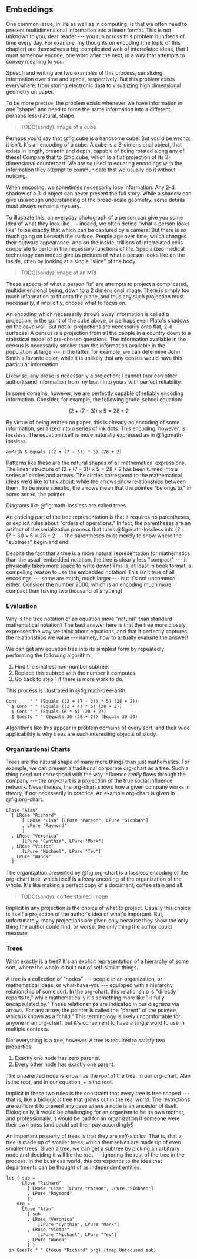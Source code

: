 ## Embeddings

One common issue, in life as well as in computing, is that we often need to
present multidimensional information into a linear format. This is not unknown
to you, dear reader --- you run across this problem hundreds of time every day.
For example, my thoughts on encoding (the topic of this chapter) are themselves
a big, complicated web of interrelated ideas, that I must somehow encode, one
word after the next, in a way that attempts to convey meaning to you.

Speech and writing are two examples of this process, serializing information
over time and space, respectively. But this problem exists everywhere: from
storing electronic data to visualizing high dimensional geometry on paper.

To be more precise, the problem exists whenever we have information in one
"shape" and need to force the same information into a different, perhaps
less-natural, shape.

> TODO(sandy): image of a cube

Perhaps you'd say that @fig:cube is a handsome cube! But you'd be wrong; it
isn't. It's an encoding of a cube. A cube is a 3-dimensional object, that exists
in length, breadth and depth, capable of being rotated along any of these!
Compare that to @fig:cube, which is a flat projection of its 3-dimensional
counterpart. We are so used to equating encodings with the information they
attempt to communicate that we usually do it without noticing.

When encoding, we sometimes necessarily lose information. Any 2-d shadow of a
3-d object can never present the full story. While a shadow can give us a rough
understanding of the broad-scale geometry, some details must always remain a
mystery.

To illustrate this, an everyday photograph of a person can give you some idea of
what they look like --- indeed, we often define "what a person looks like" to be
exactly that which can be captured by a camera! But there is so much going on
beneath the surface. People age over time, which changes their outward
appearance. And on the inside, trillions of interrelated cells cooperate to
perform the necessary functions of life. Specialized medical technology can
indeed give us pictures of what a person looks like on the inside, often by
looking at a single "slice" of the body!

> TODO(sandy): image of an MRI

These aspects of what a person "is" are attempts to project a complicated,
multidimensional being, down to a 2 dimensional image. There is simply too much
information to fit onto the plane, and thus any such projection must
necessarily, if implicitly, choose what to focus on.

An encoding which necessarily throws away information is called a projection, in
the spirit of the cube above, or perhaps even Plato's shadows on the cave wall.
But not all projections are necessarily onto flat, 2-d surfaces! A census is a
projection from all the people in a country down to a statistical model of
pre-chosen questions. The information available in the census is necessarily
smaller than the information available in the population at large --- in the
latter, for example, we can determine John Smith's favorite color, while it is
unlikely that any census would have this particular information.

Likewise, any prose is necessarily a projection; I cannot (nor can other author)
send information from my brain into yours with perfect reliability.

In some domains, however, we are perfectly capable of reliably encoding
information. Consider, for example, the following grade-school equation:

$$
(2 + (7 - 3)) \times 5 = 28 + 2
$$

By virtue of being written on paper, this is already an encoding of some
information, serialized into a series of ink dots. This encoding, however, is
lossless. The equation itself is more naturally expressed as in
@fig:math-lossless.

```{#fig:math-lossless design=code/Languages/Math.hs}
asMath $ Equals ((2 + (7 - 3)) * 5) (28 + 2)
```

Patterns like these are the natural shapes of all mathematical expressions. The
linear structure of $(2 + (7 - 3)) \times 5 = 28 + 2$ has been turned into a
series of circles and arrows. The circles correspond to the mathematical ideas
we'd like to talk about, while the arrows show relationships between them. To be
more specific, the arrows mean that the pointee "belongs to," in some sense, the
pointer.

Diagrams like @fig:math-lossless are called trees.

An enticing part of the tree representation is that it requires no parentheses,
or explicit rules about "orders of operations." In fact, the parentheses are an
artifact of the serialization process that turns @fig:math-lossless into $(2 +
(7 - 3)) \times 5 = 28 + 2$ --- the parentheses exist merely to show where the
"subtrees" begin and end.

Despite the fact that a tree is a more natural representation for mathematics
than the usual, embedded notation, the tree is clearly less "compact" --- it
physically takes more space to write down! This is, at least in book format, a
compelling reason to use the embedded notation! This isn't true of all encodings
--- some are much, much larger --- but it's not uncommon either. Consider the
number 2000, which is an encoding much more compact than having two thousand of
anything!


### Evaluation

Why is the tree notation of an equation more "natural" than standard
mathematical notation? The best answer here is that the tree more closely
expresses the way we think about equations, and that it perfectly captures the
relationships we value --- namely, how to actually evaluate the answer!

We can get any equation tree into its simplest form by repeatedly performing the
following algorithm:

1. Find the smallest non-number subtree.
2. Replace this subtree with the number it computes.
3. Go back to step 1 if there is more work to do.

This process is illustrated in @fig:math-tree-arith.

```{#fig:math-tree-arith design=code/Languages/Math.hs}
Cons     " " (Equals ((2 + (7 - 3)) * 5) (28 + 2))
  $ Cons " " (Equals ((2 + 4) * 5) (28 + 2))
  $ Cons " " (Equals (6 * 5) (28 + 2))
  $ GoesTo " " (Equals 30 (28 + 2)) (Equals 30 30)
```

Algorithms like this appear in problem domains of every sort, and their wide
applicability is why trees are such interesting objects of study.


### Organizational Charts

Trees are the natural shape of many more things than just mathematics. For
example, we can present a traditional corporate org-chart as a tree. Such a
thing need not correspond  with the way influence *really* flows through the
company --- the org-chart is a projection of the true social influence network.
Nevertheless, the org-chart shows how a given company works in theory, if not
necessarily in practice! An example org-chart is given in @fig:org-chart.


```{#fig:org-chart design=code/Dot.hs}
LRose "Alan"
  [ LRose "Richard"
      [ LRose "Lisa" [LPure "Parson", LPure "Siobhan"]
      , LPure "Raymond"
      ]
  , LRose "Veronica"
      [LPure "Cynthia", LPure "Mark"]
  , LRose "Victor"
      [LPure "Michael", LPure "Tev"]
  , LPure "Wanda"
  ]
```

The organization presented by @fig:org-chart is a lossless encoding of the
org-chart tree, which itself is a *lossy* encoding of the organization of the
whole. It's like making a perfect copy of a document, coffee stain and all.

> TODO(sandy): coffee stained image

Implicit in any projection is the choice of what to project. Usually this choice
is itself a projection of the author's idea of what's important. But,
unfortunately, many projections are given only because they show the only thing
the author could find, or worse, the only thing the author could measure!


### Trees

What exactly is a tree? It's an explicit representation of a hierarchy of some
sort, where the whole is built out of self-similar things.

A tree is a collection of "nodes" --- people in an organization, or mathematical
ideas, or what-have-you --- equipped with a hierarchy relationship of some sort.
In the org-chart, this relationship is "directly reports to," while
mathematically it's something more like "is fully encapsulated by." These
relationships are indicated in our diagrams via arrows. For any arrow, the
pointer is called the "parent" of the pointee, which is known as a "child." This
terminology is likely uncomfortable for anyone in an org-chart, but it's
convenient to have a single word to use in multiple contexts.

Not everything is a tree, however. A tree is required to satisfy two properties:

1. Exactly one node has zero parents.
2. Every other node has exactly one parent.

The unparented node is known as the *root* of the tree. In our org-chart, Alan
is the root, and in our equation, `=` is the root.

Implicit in these two rules is the constraint that every tree is tree shaped ---
that is, like a biological tree that grows out in the real world. The
restrictions are sufficient to prevent any case where a node is an ancestor of
itself. Biologically, it would be challenging for an organism to be its own
mother, and professionally, it would be bad for an organization if someone were
their own boss (and could set their pay accordingly!)

An important property of trees is that they are *self-similar.* That is, that a
tree is made up of smaller trees, which themselves are made up of even smaller
trees. Given a tree, we can get a subtree by picking an arbitrary node and
deciding it will be the root --- ignoring the rest of the tree in the process.
In the business world, this corresponds to the idea that departments can be
thought of as independent entities.


```{#fig:suborg design=code/Dot.hs}
let { sub =
      LRose "Richard"
        [ LRose "Lisa" [LPure "Parson", LPure "Siobhan"]
        , LPure "Raymond"
        ];
    org =
      LRose "Alan"
        [ sub
        , LRose "Veronica"
            [LPure "Cynthia", LPure "Mark"]
        , LRose "Victor"
            [LPure "Michael", LPure "Tev"]
        , LPure "Wanda"
        ] }
 in GoesTo " " (focus "Richard" org) (fmap Unfocused sub)
```



